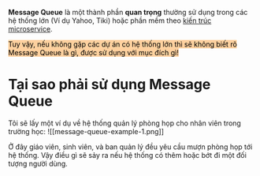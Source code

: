 
**Message Queue** là một thành phần **quan trọng** thường sử dụng trong các hệ thống lớn (Ví dụ Yahoo, Tiki) hoặc phần mềm theo [kiến trúc microservice](https://lcdung.top/phat-trien-phan-mem-theo-kien-truc-microservice/).

<mark style="background: #FFB86CA6;">
Tuy vậy, nếu không gặp các dự án có hệ thống lớn thì sẽ không biết rõ Message Queue là gì, được sử dụng với mục đích gì!</mark>


# Tại sao phải sử dụng Message Queue 

Tôi sẽ lấy một ví dụ về hệ thống quản lý phòng họp cho nhân viên trong trường học: 
![[message-queue-example-1.png]]

Ở đây giáo viên, sinh viên, và ban quản lý đều yêu cầu mượn phòng họp tới hệ thống. Vậy điều gì sẽ sảy ra nếu hệ thống có thêm hoặc bớt đi một đối tượng người dùng. 



